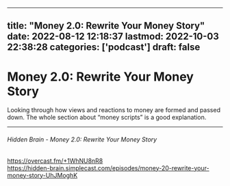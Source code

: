 
---
title: "Money 2.0: Rewrite Your Money Story"
date: 2022-08-12 12:18:37
lastmod: 2022-10-03 22:38:28
categories: ['podcast']
draft: false
---


# Money 2.0: Rewrite Your Money Story
Looking through how views and reactions to money are formed and passed down. The whole section about “money scripts” is a good explanation.

---
###### Hidden Brain - Money 2.0: Rewrite Your Money Story

https://overcast.fm/+1WhNU8nR8  
https://hidden-brain.simplecast.com/episodes/money-20-rewrite-your-money-story-UhJMoghK

<!-- #public #podcast -->

<!-- {BearID:B8850466-4D41-4410-B6B1-BA62CEB02EF3-32977-000006C1AA3D7402} -->
